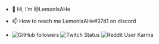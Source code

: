 - 👋 Hi, I’m @LemonIsAHe
- 📫 How to reach me LemonIsAHe#3741 on discord

- ![GitHub followers](https://img.shields.io/github/followers/LemonIsAHe?style=social) ![Twitch Status](https://img.shields.io/twitch/status/LemonIsAHe?style=social) ![Reddit User Karma](https://img.shields.io/reddit/user-karma/combined/Animatron12?style=social) 
